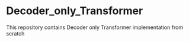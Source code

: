 # Decoder_only_Transformer
This repository contains Decoder only Transformer implementation from scratch

